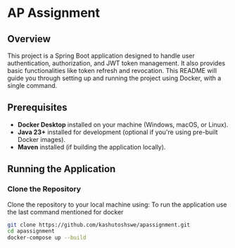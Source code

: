 
# AP Assignment

## Overview
This project is a Spring Boot application designed to handle user authentication, authorization, and JWT token management. It also provides basic functionalities like token refresh and revocation. This README will guide you through setting up and running the project using Docker, with a single command.

## Prerequisites

- **Docker Desktop** installed on your machine (Windows, macOS, or Linux).
- **Java 23+** installed for development (optional if you're using pre-built Docker images).
- **Maven** installed (if building the application locally).

## Running the Application

### Clone the Repository

Clone the repository to your local machine using:
To run the application use the last command mentioned for docker

```bash
git clone https://github.com/kashutoshswe/apassignment.git
cd apassignment
docker-compose up --build
